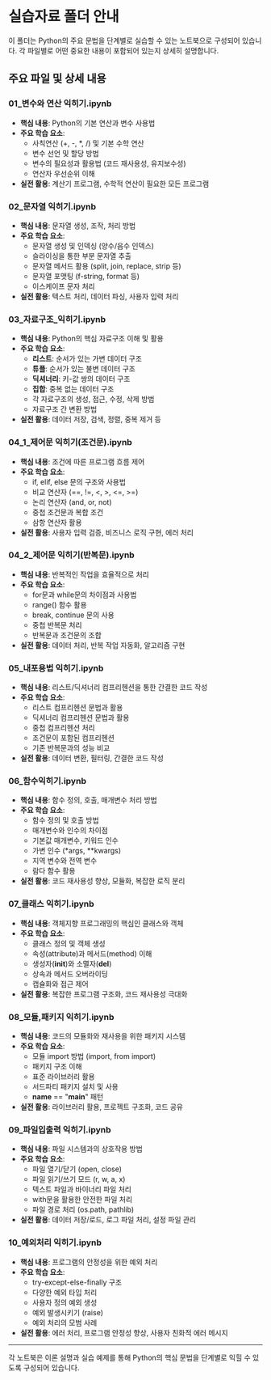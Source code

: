 # 실습자료 폴더 안내

이 폴더는 Python의 주요 문법을 단계별로 실습할 수 있는 노트북으로 구성되어 있습니다. 각 파일별로 어떤 중요한 내용이 포함되어 있는지 상세히 설명합니다.

## 주요 파일 및 상세 내용

### **01_변수와 연산 익히기.ipynb**
- **핵심 내용**: Python의 기본 연산과 변수 사용법
- **주요 학습 요소**:
  - 사칙연산 (+, -, *, /) 및 기본 수학 연산
  - 변수 선언 및 할당 방법
  - 변수의 필요성과 활용법 (코드 재사용성, 유지보수성)
  - 연산자 우선순위 이해
- **실전 활용**: 계산기 프로그램, 수학적 연산이 필요한 모든 프로그램

### **02_문자열 익히기.ipynb**
- **핵심 내용**: 문자열 생성, 조작, 처리 방법
- **주요 학습 요소**:
  - 문자열 생성 및 인덱싱 (양수/음수 인덱스)
  - 슬라이싱을 통한 부분 문자열 추출
  - 문자열 메서드 활용 (split, join, replace, strip 등)
  - 문자열 포맷팅 (f-string, format 등)
  - 이스케이프 문자 처리
- **실전 활용**: 텍스트 처리, 데이터 파싱, 사용자 입력 처리

### **03_자료구조_익히기.ipynb**
- **핵심 내용**: Python의 핵심 자료구조 이해 및 활용
- **주요 학습 요소**:
  - **리스트**: 순서가 있는 가변 데이터 구조
  - **튜플**: 순서가 있는 불변 데이터 구조
  - **딕셔너리**: 키-값 쌍의 데이터 구조
  - **집합**: 중복 없는 데이터 구조
  - 각 자료구조의 생성, 접근, 수정, 삭제 방법
  - 자료구조 간 변환 방법
- **실전 활용**: 데이터 저장, 검색, 정렬, 중복 제거 등

### **04_1_제어문 익히기(조건문).ipynb**
- **핵심 내용**: 조건에 따른 프로그램 흐름 제어
- **주요 학습 요소**:
  - if, elif, else 문의 구조와 사용법
  - 비교 연산자 (==, !=, <, >, <=, >=)
  - 논리 연산자 (and, or, not)
  - 중첩 조건문과 복합 조건
  - 삼항 연산자 활용
- **실전 활용**: 사용자 입력 검증, 비즈니스 로직 구현, 에러 처리

### **04_2_제어문 익히기(반복문).ipynb**
- **핵심 내용**: 반복적인 작업을 효율적으로 처리
- **주요 학습 요소**:
  - for문과 while문의 차이점과 사용법
  - range() 함수 활용
  - break, continue 문의 사용
  - 중첩 반복문 처리
  - 반복문과 조건문의 조합
- **실전 활용**: 데이터 처리, 반복 작업 자동화, 알고리즘 구현

### **05_내포용법 익히기.ipynb**
- **핵심 내용**: 리스트/딕셔너리 컴프리헨션을 통한 간결한 코드 작성
- **주요 학습 요소**:
  - 리스트 컴프리헨션 문법과 활용
  - 딕셔너리 컴프리헨션 문법과 활용
  - 중첩 컴프리헨션 처리
  - 조건문이 포함된 컴프리헨션
  - 기존 반복문과의 성능 비교
- **실전 활용**: 데이터 변환, 필터링, 간결한 코드 작성

### **06_함수익히기.ipynb**
- **핵심 내용**: 함수 정의, 호출, 매개변수 처리 방법
- **주요 학습 요소**:
  - 함수 정의 및 호출 방법
  - 매개변수와 인수의 차이점
  - 기본값 매개변수, 키워드 인수
  - 가변 인수 (*args, **kwargs)
  - 지역 변수와 전역 변수
  - 람다 함수 활용
- **실전 활용**: 코드 재사용성 향상, 모듈화, 복잡한 로직 분리

### **07_클래스 익히기.ipynb**
- **핵심 내용**: 객체지향 프로그래밍의 핵심인 클래스와 객체
- **주요 학습 요소**:
  - 클래스 정의 및 객체 생성
  - 속성(attribute)과 메서드(method) 이해
  - 생성자(__init__)와 소멸자(__del__)
  - 상속과 메서드 오버라이딩
  - 캡슐화와 접근 제어
- **실전 활용**: 복잡한 프로그램 구조화, 코드 재사용성 극대화

### **08_모듈,패키지 익히기.ipynb**
- **핵심 내용**: 코드의 모듈화와 재사용을 위한 패키지 시스템
- **주요 학습 요소**:
  - 모듈 import 방법 (import, from import)
  - 패키지 구조 이해
  - 표준 라이브러리 활용
  - 서드파티 패키지 설치 및 사용
  - __name__ == "__main__" 패턴
- **실전 활용**: 라이브러리 활용, 프로젝트 구조화, 코드 공유

### **09_파일입출력 익히기.ipynb**
- **핵심 내용**: 파일 시스템과의 상호작용 방법
- **주요 학습 요소**:
  - 파일 열기/닫기 (open, close)
  - 파일 읽기/쓰기 모드 (r, w, a, x)
  - 텍스트 파일과 바이너리 파일 처리
  - with문을 활용한 안전한 파일 처리
  - 파일 경로 처리 (os.path, pathlib)
- **실전 활용**: 데이터 저장/로드, 로그 파일 처리, 설정 파일 관리

### **10_예외처리 익히기.ipynb**
- **핵심 내용**: 프로그램의 안정성을 위한 예외 처리
- **주요 학습 요소**:
  - try-except-else-finally 구조
  - 다양한 예외 타입 처리
  - 사용자 정의 예외 생성
  - 예외 발생시키기 (raise)
  - 예외 처리의 모범 사례
- **실전 활용**: 에러 처리, 프로그램 안정성 향상, 사용자 친화적 에러 메시지

---
각 노트북은 이론 설명과 실습 예제를 통해 Python의 핵심 문법을 단계별로 익힐 수 있도록 구성되어 있습니다.
